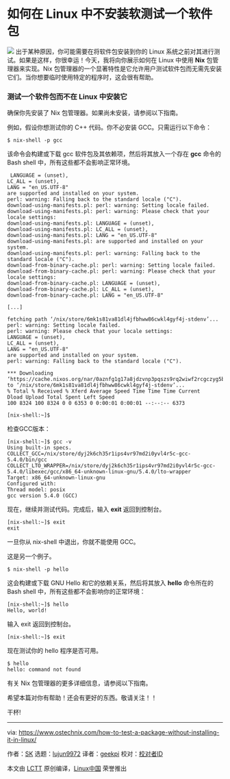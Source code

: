 如何在 Linux 中不安装软测试一个软件包
======
![](https://www.ostechnix.com/wp-content/uploads/2018/06/nix-720x340.png)
出于某种原因，你可能需要在将软件包安装到你的 Linux 系统之前对其进行测试。如果是这样，你很幸运！今天，我将向你展示如何在 Linux 中使用 **Nix** 包管理器来实现。Nix 包管理器的一个显著特性是它允许用户测试软件包而无需先安装它们。当你想要临时使用特定的程序时，这会很有帮助。


### 测试一个软件包而不在 Linux 中安装它

确保你先安装了 Nix 包管理器。如果尚未安装，请参阅以下指南。

例如，假设你想测试你的  C++ 代码。你不必安装 GCC。只需运行以下命令：
```
$ nix-shell -p gcc

```

该命令会构建或下载 gcc 软件包及其依赖项，然后将其放入一个存在 **gcc** 命令的 Bash shell 中，所有这些都不会影响正常环境。
```
 LANGUAGE = (unset),
LC_ALL = (unset),
LANG = "en_US.UTF-8"
are supported and installed on your system.
perl: warning: Falling back to the standard locale ("C").
download-using-manifests.pl: perl: warning: Setting locale failed.
download-using-manifests.pl: perl: warning: Please check that your locale settings:
download-using-manifests.pl: LANGUAGE = (unset),
download-using-manifests.pl: LC_ALL = (unset),
download-using-manifests.pl: LANG = "en_US.UTF-8"
download-using-manifests.pl: are supported and installed on your system.
download-using-manifests.pl: perl: warning: Falling back to the standard locale ("C").
download-from-binary-cache.pl: perl: warning: Setting locale failed.
download-from-binary-cache.pl: perl: warning: Please check that your locale settings:
download-from-binary-cache.pl: LANGUAGE = (unset),
download-from-binary-cache.pl: LC_ALL = (unset),
download-from-binary-cache.pl: LANG = "en_US.UTF-8"

[...]

fetching path ‘/nix/store/6mk1s81va81dl4jfbhww86cwkl4gyf4j-stdenv’...
perl: warning: Setting locale failed.
perl: warning: Please check that your locale settings:
LANGUAGE = (unset),
LC_ALL = (unset),
LANG = "en_US.UTF-8"
are supported and installed on your system.
perl: warning: Falling back to the standard locale ("C").

*** Downloading ‘https://cache.nixos.org/nar/0aznfg1g17a8jdzvnp3pqszs9rq2wiwf2rcgczyg5b3k6d0iricl.nar.xz’ to ‘/nix/store/6mk1s81va81dl4jfbhww86cwkl4gyf4j-stdenv’...
% Total % Received % Xferd Average Speed Time Time Time Current
Dload Upload Total Spent Left Speed
100 8324 100 8324 0 0 6353 0 0:00:01 0:00:01 --:--:-- 6373

[nix-shell:~]$

```

检查GCC版本：
```
[nix-shell:~]$ gcc -v
Using built-in specs.
COLLECT_GCC=/nix/store/dyj2k6ch35r1ips4vr97md2i0yvl4r5c-gcc-5.4.0/bin/gcc
COLLECT_LTO_WRAPPER=/nix/store/dyj2k6ch35r1ips4vr97md2i0yvl4r5c-gcc-5.4.0/libexec/gcc/x86_64-unknown-linux-gnu/5.4.0/lto-wrapper
Target: x86_64-unknown-linux-gnu
Configured with:
Thread model: posix
gcc version 5.4.0 (GCC)

```

现在，继续并测试代码。完成后，输入 **exit** 返回到控制台。
```
[nix-shell:~]$ exit
exit

```

一旦你从 nix-shell 中退出，你就不能使用 GCC。

这是另一个例子。
```
$ nix-shell -p hello

```

这会构建或下载 GNU Hello 和它的依赖关系，然后将其放入 **hello** 命令所在的 Bash shell 中，所有这些都不会影响你的正常环境：
```
[nix-shell:~]$ hello
Hello, world!

```

输入 exit 返回到控制台。
```
[nix-shell:~]$ exit

```

现在测试你的 hello 程序是否可用。
```
$ hello
hello: command not found

```

有关 Nix 包管理器的更多详细信息，请参阅以下指南。

希望本篇对你有帮助！还会有更好的东西。敬请关注！！

干杯!



--------------------------------------------------------------------------------

via: https://www.ostechnix.com/how-to-test-a-package-without-installing-it-in-linux/

作者：[SK][a]
选题：[lujun9972](https://github.com/lujun9972)
译者：[geekpi](https://github.com/geekpi)
校对：[校对者ID](https://github.com/校对者ID)

本文由 [LCTT](https://github.com/LCTT/TranslateProject) 原创编译，[Linux中国](https://linux.cn/) 荣誉推出

[a]:https://www.ostechnix.com/author/sk/
